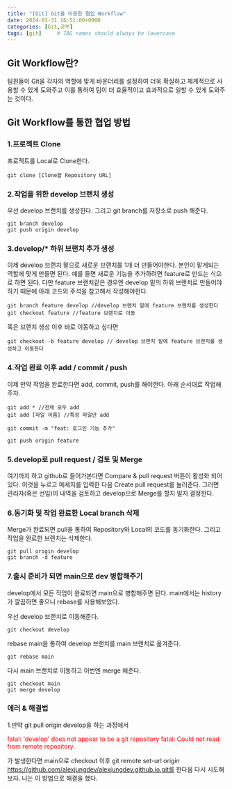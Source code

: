 ```yaml
---
title: "[Git] Git을 이용한 협업 Workflow"
date: 2024-01-31 16:51:00+0900
categories: [Git,공부]
tags: [git]     # TAG names should always be lowercase
---
```

## Git Workflow란?
팀원들이 Git을 각자의 역할에 맞게 바운더리를 설정하여 더욱 확실하고 체계적으로 사용할 수 있게 도와주고 이를 통하여 팀이 더 효율적이고 효과적으로 일할 수 있게 도와주는 것이다.

## Git Workflow를 통한 협업 방법
### 1.프로젝트 Clone
프로젝트를 Local로 Clone한다.
```
git clone [Clone할 Repository URL]
```

### 2.작업을 위한 develop 브랜치 생성
우선 develop 브랜치를 생성한다.
그리고 git branch를 저장소로 push 해준다.
```
git branch develop
git push origin develop
```

### 3.develop/* 하위 브랜치 추가 생성
이제 develop 브랜치 밑으로 새로운 브랜치를 1개 더 만들어야한다.
본인이 맡게되는 역할에 맞게 만들면 된다.
예를 들면 새로운 기능을 추가하려면 feature로 만드는 식으로 하면 된다.
다만 feature 브랜치같은 경우엔 develop 밑의 하위 브랜치로 만들어야하기 때문에 아래 코드와 주석을 참고해서 작성해야한다.
```
git branch feature develop //develop 브랜치 밑에 feature 브랜치를 생성한다
git checkout feature //feature 브랜치로 이동
```
혹은 브랜치 생성 이후 바로 이동하고 싶다면
```
git checkout -b feature develop // develop 브랜치 밑에 feature 브랜치를 생성하고 이동한다
```

### 4.작업 완료 이후 add / commit / push
이제 만약 작업을 완료한다면 add, commit, push를 해야한다.
아래 순서대로 작업해주자.
```
git add * //전체 모두 add
git add [파일 이름] //특정 파일만 add
```

```
git commit -m "feat: 로그인 기능 추가"
```

```
git push origin feature
```

### 5.develop로 pull request / 검토 및 Merge
여기까지 하고 github로 들어가본다면 Compare & pull request 버튼이 활성화 되어있다.
이것을 누르고 메세지를 입력한 다음 Create pull request를 눌러준다.
그러면 관리자(혹은 선임)이 내역을 검토하고 develop으로 Merge를 할지 말지 결정한다.

### 6.동기화 및 작업 완료한 Local branch 삭제
Merge가 완료되면 pull을 통하여 Repository와 Local의 코드를 동기화한다.
그리고 작업을 완료한 브랜치는 삭제한다.
```
git pull origin develop
git branch -d feature
```

### 7.출시 준비가 되면 main으로 dev 병합해주기
develop에서 모든 작업이 완료되면 main으로 병합해주면 된다.
main에서는 history가 깔끔하면 좋으니 rebase를 사용해보았다.

우선 develop 브랜치로 이동해준다.
```
git checkout develop
```

rebase main을 통하여 develop 브랜치를 main 브랜치로 옮겨준다.
```
git rebase main
```

다시 main 브랜치로 이동하고 이번엔 merge 해준다.
```
git checkout main
git merge develop
```

### 에러 & 해결법
1.만약 git pull origin develop을 하는 과정에서 

<span style="color:red">fatal: 'develop' does not appear to be a git repository
fatal: Could not read from remote repository.</span>

가 발생한다면 main으로 checkout 이후 git remote set-url origin https://github.com/alexjungdev/alexjungdev.github.io.git를 한다음 다시 시도해보자. 나는 이 방법으로 해결을 했다. 

